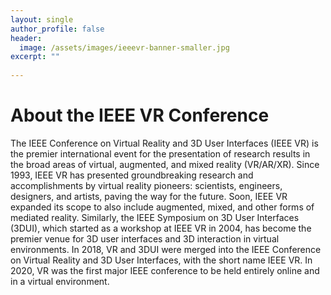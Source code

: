 ```yaml
---
layout: single
author_profile: false
header:
  image: /assets/images/ieeevr-banner-smaller.jpg
excerpt: ""
  
---
```


<div>
<h1> About the IEEE VR Conference </h1>
    <p>
    The IEEE Conference on Virtual Reality and 3D User Interfaces (IEEE VR) is the premier international event for the presentation of research results in the broad areas of virtual, augmented, and mixed reality (VR/AR/XR).  Since 1993, IEEE VR has presented groundbreaking research and accomplishments by virtual reality pioneers: scientists, engineers, designers, and artists, paving the way for the future.  Soon, IEEE VR expanded its scope to also include augmented, mixed, and other forms of mediated reality.  Similarly, the IEEE Symposium on 3D User Interfaces (3DUI), which started as a workshop at IEEE VR in 2004, has become the premier venue for 3D user interfaces and 3D interaction in virtual environments. In 2018, VR and 3DUI were merged into the IEEE Conference on Virtual Reality and 3D User Interfaces, with the short name IEEE VR.  In 2020, VR was the first major IEEE conference to be held entirely online and in a virtual environment. 
    </p>

    
</div>